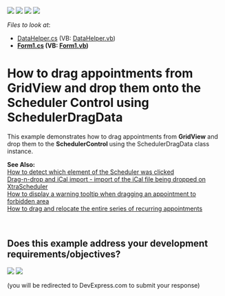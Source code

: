 <!-- default badges list -->
![](https://img.shields.io/endpoint?url=https://codecentral.devexpress.com/api/v1/VersionRange/128634708/15.2.4%2B)
[![](https://img.shields.io/badge/Open_in_DevExpress_Support_Center-FF7200?style=flat-square&logo=DevExpress&logoColor=white)](https://supportcenter.devexpress.com/ticket/details/T179722)
[![](https://img.shields.io/badge/📖_How_to_use_DevExpress_Examples-e9f6fc?style=flat-square)](https://docs.devexpress.com/GeneralInformation/403183)
[![](https://img.shields.io/badge/💬_Leave_Feedback-feecdd?style=flat-square)](#does-this-example-address-your-development-requirementsobjectives)
<!-- default badges end -->
<!-- default file list -->
*Files to look at*:

* [DataHelper.cs](./CS/T179722/DataHelper.cs) (VB: [DataHelper.vb](./VB/T179722/DataHelper.vb))
* **[Form1.cs](./CS/T179722/Form1.cs) (VB: [Form1.vb](./VB/T179722/Form1.vb))**
<!-- default file list end -->
# How to drag appointments from GridView and drop them onto the Scheduler Control using SchedulerDragData


<p>This example demonstrates how to drag appointments from <strong>GridView</strong> and drop them to the <strong>SchedulerControl </strong>using the SchedulerDragData class instance.</p>
<p><strong>See Also:</strong><br /><a href="https://www.devexpress.com/Support/Center/p/E71">How to detect which element of the Scheduler was clicked</a><br /><a href="https://www.devexpress.com/Support/Center/p/E1463">Drag-n-drop and iCal import - import of the iCal file being dropped on XtraScheduler</a><br /><a href="https://www.devexpress.com/Support/Center/p/E1062">How to display a warning tooltip when dragging an appointment to forbidden area</a><br /><a href="https://www.devexpress.com/Support/Center/p/E162">How to drag and relocate the entire series of recurring appointments</a></p>

<br/>


<!-- feedback -->
## Does this example address your development requirements/objectives?

[<img src="https://www.devexpress.com/support/examples/i/yes-button.svg"/>](https://www.devexpress.com/support/examples/survey.xml?utm_source=github&utm_campaign=winforms-scheduler-drag-drop-appointments-from-grid&~~~was_helpful=yes) [<img src="https://www.devexpress.com/support/examples/i/no-button.svg"/>](https://www.devexpress.com/support/examples/survey.xml?utm_source=github&utm_campaign=winforms-scheduler-drag-drop-appointments-from-grid&~~~was_helpful=no)

(you will be redirected to DevExpress.com to submit your response)
<!-- feedback end -->
